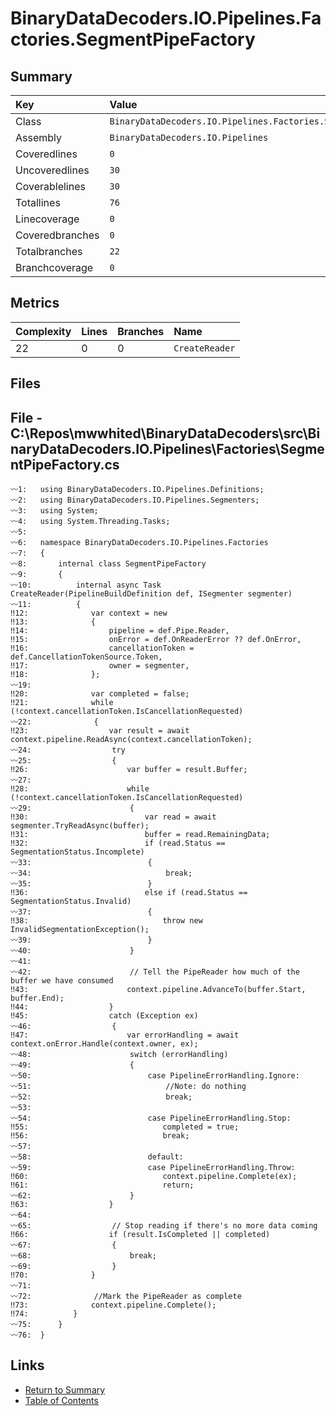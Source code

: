 ﻿# BinaryDataDecoders.IO.Pipelines.Factories.SegmentPipeFactory

## Summary

| Key             | Value                                                          |
| :-------------- | :------------------------------------------------------------- |
| Class           | `BinaryDataDecoders.IO.Pipelines.Factories.SegmentPipeFactory` |
| Assembly        | `BinaryDataDecoders.IO.Pipelines`                              |
| Coveredlines    | `0`                                                            |
| Uncoveredlines  | `30`                                                           |
| Coverablelines  | `30`                                                           |
| Totallines      | `76`                                                           |
| Linecoverage    | `0`                                                            |
| Coveredbranches | `0`                                                            |
| Totalbranches   | `22`                                                           |
| Branchcoverage  | `0`                                                            |

## Metrics

| Complexity | Lines | Branches | Name           |
| :--------- | :---- | :------- | :------------- |
| 22         | 0     | 0        | `CreateReader` |

## Files

## File - C:\Repos\mwwhited\BinaryDataDecoders\src\BinaryDataDecoders.IO.Pipelines\Factories\SegmentPipeFactory.cs

```CSharp
〰1:   using BinaryDataDecoders.IO.Pipelines.Definitions;
〰2:   using BinaryDataDecoders.IO.Pipelines.Segmenters;
〰3:   using System;
〰4:   using System.Threading.Tasks;
〰5:   
〰6:   namespace BinaryDataDecoders.IO.Pipelines.Factories
〰7:   {
〰8:       internal class SegmentPipeFactory
〰9:       {
〰10:          internal async Task CreateReader(PipelineBuildDefinition def, ISegmenter segmenter)
〰11:          {
‼12:              var context = new
‼13:              {
‼14:                  pipeline = def.Pipe.Reader,
‼15:                  onError = def.OnReaderError ?? def.OnError,
‼16:                  cancellationToken = def.CancellationTokenSource.Token,
‼17:                  owner = segmenter,
‼18:              };
〰19:  
‼20:              var completed = false;
‼21:              while (!context.cancellationToken.IsCancellationRequested)
〰22:              {
‼23:                  var result = await context.pipeline.ReadAsync(context.cancellationToken);
〰24:                  try
〰25:                  {
‼26:                      var buffer = result.Buffer;
〰27:  
‼28:                      while (!context.cancellationToken.IsCancellationRequested)
〰29:                      {
‼30:                          var read = await segmenter.TryReadAsync(buffer);
‼31:                          buffer = read.RemainingData;
‼32:                          if (read.Status == SegmentationStatus.Incomplete)
〰33:                          {
〰34:                              break;
〰35:                          }
‼36:                          else if (read.Status == SegmentationStatus.Invalid)
〰37:                          {
‼38:                              throw new InvalidSegmentationException();
〰39:                          }
〰40:                      }
〰41:  
〰42:                      // Tell the PipeReader how much of the buffer we have consumed
‼43:                      context.pipeline.AdvanceTo(buffer.Start, buffer.End);
‼44:                  }
‼45:                  catch (Exception ex)
〰46:                  {
‼47:                      var errorHandling = await context.onError.Handle(context.owner, ex);
〰48:                      switch (errorHandling)
〰49:                      {
〰50:                          case PipelineErrorHandling.Ignore:
〰51:                              //Note: do nothing
〰52:                              break;
〰53:  
〰54:                          case PipelineErrorHandling.Stop:
‼55:                              completed = true;
‼56:                              break;
〰57:  
〰58:                          default:
〰59:                          case PipelineErrorHandling.Throw:
‼60:                              context.pipeline.Complete(ex);
‼61:                              return;
〰62:                      }
‼63:                  }
〰64:  
〰65:                  // Stop reading if there's no more data coming
‼66:                  if (result.IsCompleted || completed)
〰67:                  {
〰68:                      break;
〰69:                  }
‼70:              }
〰71:  
〰72:              //Mark the PipeReader as complete
‼73:              context.pipeline.Complete();
‼74:          }
〰75:      }
〰76:  }
```

## Links

* [Return to Summary](Summary.md)
* [Table of Contents](../TOC.md)


